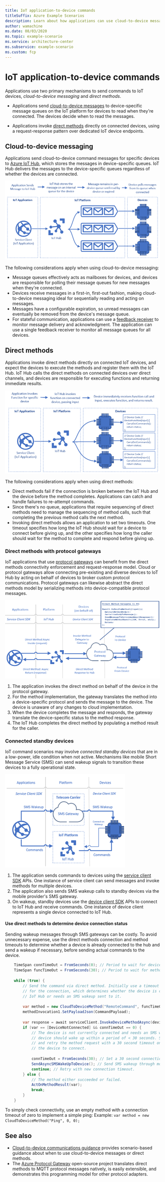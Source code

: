 ```yaml
---
title: IoT application-to-device commands
titleSuffix: Azure Example Scenarios
description: Learn about how applications can use cloud-to-device messaging or direct methods to send commands to IoT devices.
author: wamachine
ms.date: 08/03/2020
ms.topic: example-scenario
ms.service: architecture-center
ms.subservice: example-scenario
ms.custom: fcp
---
```


# IoT application-to-device commands

Applications use two primary mechanisms to send commands to IoT devices, *cloud-to-device messaging* and *direct methods*.

- Applications send [cloud-to-device messages](https://docs.microsoft.com/azure/iot-hub/iot-hub-csharp-csharp-c2d) to device-specific message queues on the IoT platform for devices to read when they're connected. The devices decide when to read the messages.

- Applications invoke [direct methods](https://docs.microsoft.com/azure/iot-hub/iot-hub-devguide-direct-methods) directly on connected devices, using a request-response pattern over dedicated IoT device endpoints.

## Cloud-to-device messaging

Applications send cloud-to-device command messages for specific devices to [Azure IoT Hub](https://docs.microsoft.com/azure/iot-hub/), which stores the messages in device-specific queues. IoT Hub delivers the messages to the device-specific queues regardless of whether the devices are connected.

![A diagram showing how the IoT Hub stores messages on an internal message queue for each device, and the devices polling for these messages.](media/cloud-to-device-message.png)

The following considerations apply when using cloud-to-device messaging:

- Message queues effectively acts as mailboxes for devices, and devices are responsible for polling their message queues for new messages when they're connected.
- Devices receive messages in a first-in, first-out fashion, making cloud-to-device messaging ideal for sequentially reading and acting on messages.
- Messages have a configurable expiration, so unread messages can eventually be removed from the device's message queue.
- For stateful communication, applications can use a [feedback receiver](https://docs.microsoft.com/azure/iot-hub/iot-hub-csharp-csharp-c2d#receive-delivery-feedback) to monitor message delivery and acknowledgment. The application can use a single feedback receiver to monitor all message queues for all devices.

## Direct methods

Applications invoke direct methods directly on connected IoT devices, and expect the devices to execute the methods and register them with the IoT Hub. IoT Hub calls the direct methods on connected devices over direct channels, and devices are responsible for executing functions and returning immediate results.

![A diagram showing how the IoT Hub invokes code directly on an individual device using direct methods.](media/direct-method.png)

The following considerations apply when using direct methods:

- Direct methods fail if the connection is broken between the IoT Hub and the device before the method completes. Applications can catch and handle failures to re-attempt commands.
- Since there's no queue, applications that require sequencing of direct methods need to manage the sequencing of method calls, such that completing the previous method calls the next method.
- Invoking direct methods allows an application to set two timeouts. One timeout specifies how long the IoT Hub should wait for a device to connect before giving up, and the other specifies how long the caller should wait for the method to complete and respond before giving up.

### Direct methods with protocol gateways

IoT applications that use [protocol gateways](https://docs.microsoft.com/azure/iot-hub/iot-hub-protocol-gateway) can benefit from the direct methods connectivity enforcement and request-response model. Cloud or protocol gateways allow connecting pre-existing and diverse devices to IoT Hub by acting on behalf of devices to broker custom protocol communications. Protocol gateways can likewise abstract the direct methods model by serializing methods into device-compatible protocol messages.

![A diagram illustrating the sequence of direct methods calls to use a protocol gateway to broker custom protocol communication from a device to IoT Hub.](media/protocol-gateways.png)

1. The application invokes the direct method on behalf of the device in the protocol gateway.
2. For the method implementation, the gateway translates the method into a device-specific protocol and sends the message to the device. The device is unaware of any changes to cloud implementation.
3. When the device completes the message and responds, the gateway translate the device-specific status to the method response.
4. The IoT Hub completes the direct method by populating a method result for the caller.

### Connected standby devices

IoT command scenarios may involve *connected standby devices* that are in a low-power, idle condition when not active. Mechanisms like mobile Short Message Service (SMS) can send wakeup signals to transition these devices to a fully operational state.

![A diagram illustrating how SMS messages or commands sent through the Azure IoT APIs can wake up a device and connect it to IoT Hub to receive commands.](media/connected-standby-devices.png)

1. The application sends commands to devices using the [service client SDK](https://docs.microsoft.com/dotnet/api/microsoft.azure.devices.serviceclient) APIs. One instance of service client can send messages and invoke methods for multiple devices. 
1. The application also sends SMS wakeup calls to standby devices via the mobile provider's SMS gateway.
1. On wakeup, standby devices use the [device client SDK](https://docs.microsoft.com/dotnet/api/microsoft.azure.devices.client.deviceclient) APIs to connect to IoT Hub and receive commands. One instance of device client represents a single device connected to IoT Hub.

#### Use direct methods to determine device connection status

Sending wakeup messages through SMS gateways can be costly. To avoid unnecessary expense, use the direct methods connection and method timeouts to determine whether a device is already connected to the hub and send a wakeup if necessary, before sending actual commands to the device.

```csharp
    TimeSpan connTimeOut = FromSeconds(0); // Period to wait for device to connect.
    TimeSpan funcTimeOut = FromSeconds(30); // Period to wait for method to execute.

    while (true) {
        // Send the command via direct method. Initially use a timeout of zero
        // for the connection, which determines whether the device is connected to
        // IoT Hub or needs an SMS wakeup sent to it.
        
        var method = new CloudToDeviceMethod("RemoteCommand", funcTimeOut, connTimeOut);
        methodInvocation1.SetPayloadJson(CommandPayload);

        var response = await serviceClient.InvokeDeviceMethodAsync(deviceId, method);
        if (var == [DeviceNotConnected] && connTimeOut == 0) {
            // The device is not currently connected and needs an SMS wakeup. This
            // device should wake up within a period of < 30 seconds. Send the wakeup
            // and retry the method request with a 30 second timeout on waiting for
            // the device to connect.

            connTimeOut = FromSeconds(30); // Set a 30 second connection timeout.
            SendAsyncSMSWakeUpToDevice(); // Send SMS wakeup through mobile gateway.
            continue; // Retry with new connection timeout.
        } else {
            // The method either succeeded or failed.
            ActOnMethodResult(var);
            break;
        }
    }
```

To simply check connectivity, use an empty method with a connection timeout of zero to implement a simple ping:
Example: `var method = new CloudToDeviceMethod("Ping", 0, 0);`

## See also
- [Cloud-to-device communications guidance](https://docs.microsoft.com/azure/iot-hub/iot-hub-devguide-c2d-guidance) provides scenario-based guidance about when to use cloud-to-device messages or direct methods.
- The [Azure Protocol Gateway](https://docs.microsoft.com/azure/iot-hub/iot-hub-protocol-gateway) open-source project translates direct methods to MQTT protocol messages natively, is easily extensible, and demonstrates this programming model for other protocol adapters.
